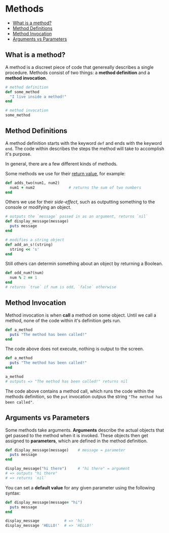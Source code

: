 # Methods

- [What is a method?](#what-is-a-method)
- [Method Definitions](#method-definitions)
- [Method Invocation](#method-invocation)
- [Arguments vs Parameters](#arguments-vs-parameters)

## What is a method?

A method is a discreet piece of code that genereally describes a single procedure. Methods consist of two things: a **method definition** and a **method invocation**.

```ruby
# method definition
def some_method
  "I live inside a method!"
end

# method invocation
some_method
```

## Method Definitions

A method definition starts with the keyword `def` and ends with the keyword `end`. The code within describes the steps the method will take to accomplish it's purpose.

In general, there are a few different kinds of methods.

Some methods we use for their [return value](./return_values1.md), for example:

```ruby
def adds_two(num1, num2)
  num1 + num2               # returns the sum of two numbers
end
```

Others we use for their _side-effect_, such as outputting something to the console or modifying an object.

```ruby
# outputs the `message` passed in as an argument, returns `nil`
def display_message(message)
  puts message
end

# modifies a string object
def add_an_s!(string)
  string << 's'
end
```

Still others can determin something about an object by returning a Boolean.

```ruby
def odd_num?(num)
  num % 2 == 1
end
# returns `true` if num is odd, `false` otherwise
```

## Method Invocation

Method invocation is when **call** a method on some object. Until we call a method, none of the code within it's definition gets run.

```ruby
def a_method
  puts "The method has been called!"
end
```

The code above does not execute, nothing is output to the screen.

```ruby
def a_method
  puts "The method has been called!"
end

a_method
# outputs => "The method has been called!" returns nil
```

The code above contains a method call, which runs the code within the methods definition, so the `put` invocation outpus the string `"The method has been called"`.

## Arguments vs Parameters

Some methods take arguments. **Arguments** describe the actual objects that get passed to the method when it is invoked. These objects then get assigned to **parameters**, which are defined in the method definition.

```ruby
def display_message(message)    # message = parameter
  puts message
end

display_message("hi there")     # "hi there" = argument
# => outputs "hi there"
# => returns `nil`
```

You can set a **default value** for any given parameter using the following syntax:

```ruby
def display_message(message= "hi")
  puts message
end

display_message           # => 'hi'
display_message 'HELLO!'  # => 'HELLO!'
```